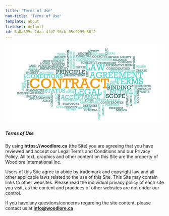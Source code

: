 ```yaml
---
title: 'Terms of Use'
nav-title: 'Terms of Use'
template: about
fieldset: default
id: 8a8a399c-2daa-4fb7-93cb-05c9299e80f2
---
```

<div class="block">
    <div class="row">
        <div class="col">
            <img src="/assets/images/terms-and-conditions-page/terms-and-conditions.jpg" class="large-image">
        </div>
    </div>
</div>
<div class="block">
    <h5 class="orange bold">Terms of Use</h5>
    <p>By using <strong>https://woodlore.ca</strong> (the Site) you are agreeing that you have reviewed and accept our Legal Terms and Conditions and our Privacy Policy. All text, graphics and other content on this Site are the property of Woodlore International Inc.</p>
    <p>Users of this Site agree to abide by trademark and copyright law and all other applicable laws related to the use of this Site. This Site may contain links to other websites. Please read the individual privacy policy of each site you visit, as the content and practices of other websites are not under our control.</p>
    <p>If you have any questions/concerns regarding the site content, please contact us at <a href="mailto:info@woodlore.ca"><strong class="dgreen">info@woodlore.ca</a></strong></p>
</div>
